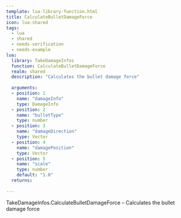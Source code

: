 ```yaml
---
template: lua-library-function.html
title: CalculateBulletDamageForce
icon: lua-shared
tags:
  - lua
  - shared
  - needs-verification
  - needs-example
lua:
  library: TakeDamageInfos
  function: CalculateBulletDamageForce
  realm: shared
  description: "Calculates the bullet damage force"
  
  arguments:
  - position: 1
    name: "damageInfo"
    type: DamageInfo
  - position: 2
    name: "bulletType"
    type: number
  - position: 3
    name: "damageDirection"
    type: Vector
  - position: 4
    name: "damagePosition"
    type: Vector
  - position: 5
    name: "scale"
    type: number
    default: "1.0"
  returns:
    
---
```


<div class="lua__search__keywords">
TakeDamageInfos.CalculateBulletDamageForce &#x2013; Calculates the bullet damage force
</div>
